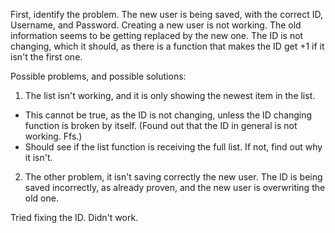 First, identify the problem. The new user is being saved, with the correct ID, Username, and Password. Creating a new user is not working. The old information seems to be getting replaced by the new one. The ID is not changing, which it should, as there is a function that makes the ID get +1 if it isn't the first one. 

Possible problems, and possible solutions:

1. The list isn't working, and it is only showing the newest item in the list.
- This cannot be true, as the ID is not changing, unless the ID changing function is broken by itself. (Found out that the ID in general is not working. Ffs.)
- Should see if the list function is receiving the full list. If not, find out why it isn't.

2. The other problem, it isn't saving correctly the new user. The ID is being saved incorrectly, as already proven, and the new user is overwriting the old one.


Tried fixing the ID. Didn't work. 